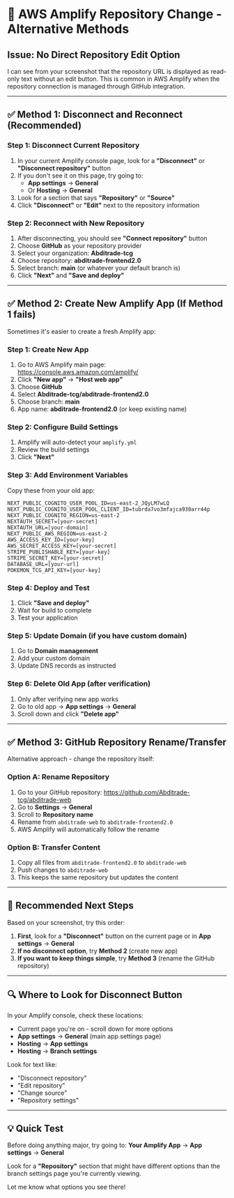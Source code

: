 # 🚨 AWS Amplify Repository Change - Alternative Methods

## Issue: No Direct Repository Edit Option

I can see from your screenshot that the repository URL is displayed as read-only text without an edit button. This is common in AWS Amplify when the repository connection is managed through GitHub integration.

---

## ✅ **Method 1: Disconnect and Reconnect (Recommended)**

### Step 1: Disconnect Current Repository
1. In your current Amplify console page, look for a **"Disconnect"** or **"Disconnect repository"** button
2. If you don't see it on this page, try going to:
   - **App settings** → **General** 
   - Or **Hosting** → **General**
3. Look for a section that says **"Repository"** or **"Source"**
4. Click **"Disconnect"** or **"Edit"** next to the repository information

### Step 2: Reconnect with New Repository
1. After disconnecting, you should see **"Connect repository"** button
2. Choose **GitHub** as your repository provider
3. Select your organization: **Abditrade-tcg**
4. Choose repository: **abditrade-frontend2.0**
5. Select branch: **main** (or whatever your default branch is)
6. Click **"Next"** and **"Save and deploy"**

---

## ✅ **Method 2: Create New Amplify App (If Method 1 fails)**

Sometimes it's easier to create a fresh Amplify app:

### Step 1: Create New App
1. Go to AWS Amplify main page: https://console.aws.amazon.com/amplify/
2. Click **"New app"** → **"Host web app"**
3. Choose **GitHub**
4. Select **Abditrade-tcg/abditrade-frontend2.0**
5. Choose branch: **main**
6. App name: **abditrade-frontend2.0** (or keep existing name)

### Step 2: Configure Build Settings
1. Amplify will auto-detect your `amplify.yml`
2. Review the build settings
3. Click **"Next"**

### Step 3: Add Environment Variables
Copy these from your old app:
```
NEXT_PUBLIC_COGNITO_USER_POOL_ID=us-east-2_JQyLM7wLQ
NEXT_PUBLIC_COGNITO_USER_POOL_CLIENT_ID=tubrda7vo3mfajca930arr44p
NEXT_PUBLIC_COGNITO_REGION=us-east-2
NEXTAUTH_SECRET=[your-secret]
NEXTAUTH_URL=[your-domain]
NEXT_PUBLIC_AWS_REGION=us-east-2
AWS_ACCESS_KEY_ID=[your-key]
AWS_SECRET_ACCESS_KEY=[your-secret]
STRIPE_PUBLISHABLE_KEY=[your-key]
STRIPE_SECRET_KEY=[your-secret]
DATABASE_URL=[your-url]
POKEMON_TCG_API_KEY=[your-key]
```

### Step 4: Deploy and Test
1. Click **"Save and deploy"**
2. Wait for build to complete
3. Test your application

### Step 5: Update Domain (if you have custom domain)
1. Go to **Domain management**
2. Add your custom domain
3. Update DNS records as instructed

### Step 6: Delete Old App (after verification)
1. Only after verifying new app works
2. Go to old app → **App settings** → **General**
3. Scroll down and click **"Delete app"**

---

## ✅ **Method 3: GitHub Repository Rename/Transfer**

Alternative approach - change the repository itself:

### Option A: Rename Repository
1. Go to your GitHub repository: https://github.com/Abditrade-tcg/abditrade-web
2. Go to **Settings** → **General**
3. Scroll to **Repository name**
4. Rename from `abditrade-web` to `abditrade-frontend2.0`
5. AWS Amplify will automatically follow the rename

### Option B: Transfer Content
1. Copy all files from `abditrade-frontend2.0` to `abditrade-web`
2. Push changes to `abditrade-web`
3. This keeps the same repository but updates the content

---

## 🎯 **Recommended Next Steps**

Based on your screenshot, try this order:

1. **First**, look for a **"Disconnect"** button on the current page or in **App settings** → **General**
2. **If no disconnect option**, try **Method 2** (create new app)
3. **If you want to keep things simple**, try **Method 3** (rename the GitHub repository)

---

## 🔍 **Where to Look for Disconnect Button**

In your Amplify console, check these locations:
- Current page you're on - scroll down for more options
- **App settings** → **General** (main app settings page)
- **Hosting** → **App settings** 
- **Hosting** → **Branch settings**

Look for text like:
- "Disconnect repository"
- "Edit repository" 
- "Change source"
- "Repository settings"

---

## 💡 **Quick Test**

Before doing anything major, try going to:
**Your Amplify App** → **App settings** → **General** 

Look for a **"Repository"** section that might have different options than the branch settings page you're currently viewing.

Let me know what options you see there!